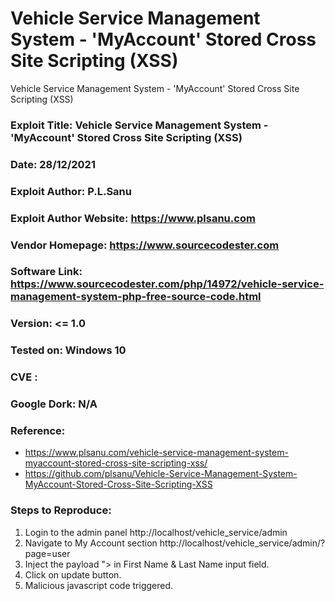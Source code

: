 # Vehicle Service Management System - 'MyAccount' Stored Cross Site Scripting (XSS)
Vehicle Service Management System - 'MyAccount' Stored Cross Site Scripting (XSS)

### Exploit Title: Vehicle Service Management System - 'MyAccount' Stored Cross Site Scripting (XSS)
### Date: 28/12/2021
### Exploit Author: P.L.Sanu
### Exploit Author Website: https://www.plsanu.com
### Vendor Homepage: https://www.sourcecodester.com
### Software Link: https://www.sourcecodester.com/php/14972/vehicle-service-management-system-php-free-source-code.html
### Version: <= 1.0
### Tested on: Windows 10
### CVE : 
### Google Dork: N/A
### Reference: 
- https://www.plsanu.com/vehicle-service-management-system-myaccount-stored-cross-site-scripting-xss/
- https://github.com/plsanu/Vehicle-Service-Management-System-MyAccount-Stored-Cross-Site-Scripting-XSS

### Steps to Reproduce:
1. Login to the admin panel http://localhost/vehicle_service/admin
2. Navigate to My Account section http://localhost/vehicle_service/admin/?page=user
3. Inject the payload "><script>alert(document.cookie)</script> in First Name & Last Name input field.
4. Click on update button.
5. Malicious javascript code triggered.
